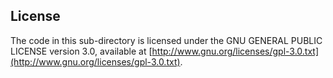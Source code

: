 License
-------

The code in this sub-directory is licensed under the GNU GENERAL PUBLIC LICENSE
version 3.0, available at
[http://www.gnu.org/licenses/gpl-3.0.txt](http://www.gnu.org/licenses/gpl-3.0.txt).


